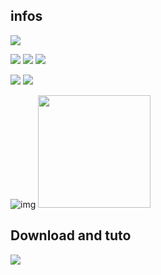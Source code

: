 ## infos ##
[![](https://img.shields.io/github/languages/top/baramex/JoystickDirection-arduino?style=for-the-badge)]()

[![](https://img.shields.io/github/downloads/baramex/JoystickDirection-arduino/total?style=for-the-badge)](https://github.com/baramex/JoystickDirection-arduino/releases/)
[![](https://img.shields.io/github/v/release/baramex/JoystickDirection-arduino?style=for-the-badge&label=last%20release)](https://github.com/baramex/JoystickDirection-arduino/releases/latest/)
[![](https://img.shields.io/github/release-date/baramex/JoystickDirection-arduino.svg?style=for-the-badge&label=last%20release%20date)](https://github.com/baramex/JoystickDirection-arduino/releases/latest/)

[![](https://img.shields.io/github/license/baramex/JoystickDirection-arduino?style=for-the-badge)](https://choosealicense.com/licenses/lgpl-3.0/)
[![](https://img.shields.io/badge/author-baramex-red?style=for-the-badge)](https://github.com/baramex/)

![img](https://user-images.githubusercontent.com/47333747/131178975-5c1a17af-340b-447d-99d1-a5197f75ed54.PNG)
<img src='https://user-images.githubusercontent.com/47333747/131179158-b1920e6e-a946-4cb4-9f56-b569624407d1.jpg' height='180px'>

## Download and tuto
[![](https://img.shields.io/github/v/release/baramex/JoystickDirection-arduino?style=for-the-badge&label=last%20release)](https://github.com/baramex/JoystickDirection-arduino/releases/latest/)<br/>
